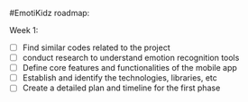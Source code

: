 #EmotiKidz roadmap: 

Week 1: 
- [ ] Find similar codes related to the project
- [ ] conduct research to understand emotion recognition tools
- [ ] Define core features and functionalities of the mobile app
- [ ] Establish and identify the technologies, libraries, etc
- [ ] Create a detailed plan and timeline for the first phase
